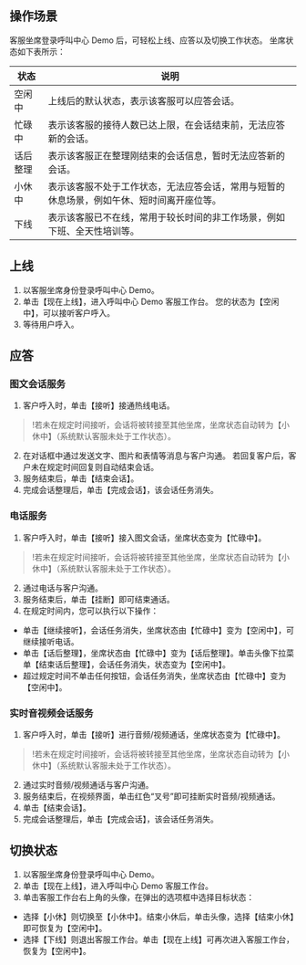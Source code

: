 ## 操作场景
客服坐席登录呼叫中心 Demo 后，可轻松上线、应答以及切换工作状态。
坐席状态如下表所示：

| 状态 | 说明 |
|---------|---------|
| 空闲中 | 上线后的默认状态，表示该客服可以应答会话。 |
| 忙碌中 | 表示该客服的接待人数已达上限，在会话结束前，无法应答新的会话。 |
| 话后整理 | 表示该客服正在整理刚结束的会话信息，暂时无法应答新的会话。 |
| 小休中 | 表示该客服不处于工作状态，无法应答会话，常用与短暂的休息场景，例如午休、短时间离开座位等。 |
| 下线 | 表示该客服已不在线，常用于较长时间的非工作场景，例如下班、全天性培训等。 |



## 上线
1. 以客服坐席身份登录呼叫中心 Demo。
2. 单击【现在上线】，进入呼叫中心 Demo 客服工作台。
 您的状态为【空闲中】，可以接听客户呼入。
3. 等待用户呼入。

## 应答
### 图文会话服务
1. 客户呼入时，单击【接听】接通热线电话。
 >!若未在规定时间接听，会话将被转接至其他坐席，坐席状态自动转为【小休中】（系统默认客服未处于工作状态）。
 >
2. 在对话框中通过发送文字、图片和表情等消息与客户沟通。
  若回复客户后，客户未在规定时间回复则自动结束会话。
3. 服务结束后，单击【结束会话】。
4. 完成会话整理后，单击【完成会话】，该会话任务消失。

### 电话服务
 
1. 客户呼入时，单击【接听】接入图文会话，坐席状态变为【忙碌中】。
 >!若未在规定时间接听，会话将被转接至其他坐席，坐席状态自动转为【小休中】（系统默认客服未处于工作状态）。
 >
2. 通过电话与客户沟通。
3. 服务结束后，单击【挂断】即可结束通话。
4. 在规定时间内，您可以执行以下操作：
 - 单击【继续接听】，会话任务消失，坐席状态由【忙碌中】变为【空闲中】，可继续接听电话。
 - 单击【话后整理】，坐席状态由【忙碌中】变为【话后整理】。单击头像下拉菜单【结束话后整理】，会话任务消失，状态变为【空闲中】。
 - 超过规定时间不单击任何按钮，会话任务消失，坐席状态由【忙碌中】变为【空闲中】。
 
### 实时音视频会话服务
1. 客户呼入时，单击【接听】进行音频/视频通话，坐席状态变为【忙碌中】。
 >!若未在规定时间接听，会话将被转接至其他坐席，坐席状态自动转为【小休中】（系统默认客服未处于工作状态）。
 >
2. 通过实时音频/视频通话与客户沟通。
3. 服务结束后，在视频界面，单击红色“叉号”即可挂断实时音频/视频通话。
4. 单击【结束会话】。
5. 完成会话整理后，单击【完成会话】，该会话任务消失。

## 切换状态
1. 以客服坐席身份登录呼叫中心 Demo。
2. 单击【现在上线】，进入呼叫中心 Demo 客服工作台。
3. 单击客服工作台右上角的头像，在弹出的选项框中选择目标状态：
 - 选择【小休】则切换至【小休中】。结束小休后，单击头像，选择【结束小休】即可恢复为【空闲中】。
 - 选择【下线】则退出客服工作台。单击【现在上线】可再次进入客服工作台，恢复为【空闲中】。
